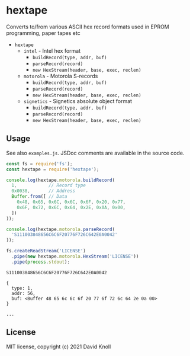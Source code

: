 hextape
=======

Converts to/from various ASCII hex record formats used in EPROM programming, paper tapes etc

* `hextape`
  * `intel` - Intel hex format
    * `buildRecord(type, addr, buf)`
    * `parseRecord(record)`
    * `new HexStream(header, base, exec, reclen)`
  * `motorola` - Motorola S-records
    * `buildRecord(type, addr, buf)`
    * `parseRecord(record)`
    * `new HexStream(header, base, exec, reclen)`
  * `signetics` - Signetics absolute object format
    * `buildRecord(type, addr, buf)`
    * `parseRecord(record)`
    * `new HexStream(header, base, exec, reclen)`

Usage
-----

See also `examples.js`. JSDoc comments are available in the source code.

```javascript
const fs = require('fs');
const hextape = require('hextape');

console.log(hextape.motorola.buildRecord(
  1,            // Record type
  0x0038,       // Address
  Buffer.from([ // Data
    0x48, 0x65, 0x6C, 0x6C, 0x6F, 0x20, 0x77,
    0x6F, 0x72, 0x6C, 0x64, 0x2E, 0x0A, 0x00,
  ])
));

console.log(hextape.motorola.parseRecord(
  'S111003848656C6C6F20776F726C642E0A0042'
));

fs.createReadStream('LICENSE')
  .pipe(new hextape.motorola.HexStream('LICENSE'))
  .pipe(process.stdout);
```

```
S111003848656C6C6F20776F726C642E0A0042

{
  type: 1,
  addr: 56,
  buf: <Buffer 48 65 6c 6c 6f 20 77 6f 72 6c 64 2e 0a 00>
}

...
```

License
-------

MIT license, copyright (c) 2021 David Knoll
